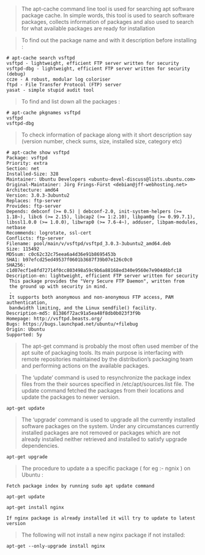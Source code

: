 > The apt-cache command line tool is used for searching apt software package cache. In simple words, this tool is used to search software packages, collects information of packages and also used to search for what available packages are ready for installation

> To find out the package name and with it description before installing :
```
# apt-cache search vsftpd
vsftpd - lightweight, efficient FTP server written for security
vsftpd-dbg - lightweight, efficient FTP server written for security (debug)
ccze - A robust, modular log coloriser
ftpd - File Transfer Protocol (FTP) server
yasat - simple stupid audit tool
```

>  To find and list down all the packages :
```
# apt-cache pkgnames vsftpd
vsftpd
vsftpd-dbg
```

> To check information of package along with it short description say (version number, check sums, size, installed size, category etc)

```
# apt-cache show vsftpd
Package: vsftpd
Priority: extra
Section: net
Installed-Size: 328
Maintainer: Ubuntu Developers <ubuntu-devel-discuss@lists.ubuntu.com>
Original-Maintainer: Jörg Frings-Fürst <debian@jff-webhosting.net>
Architecture: amd64
Version: 3.0.3-3ubuntu2
Replaces: ftp-server
Provides: ftp-server
Depends: debconf (>= 0.5) | debconf-2.0, init-system-helpers (>= 1.18~), libc6 (>= 2.15), libcap2 (>= 1:2.10), libpam0g (>= 0.99.7.1), libssl1.0.0 (>= 1.0.0), libwrap0 (>= 7.6-4~), adduser, libpam-modules, netbase
Recommends: logrotate, ssl-cert
Conflicts: ftp-server
Filename: pool/main/v/vsftpd/vsftpd_3.0.3-3ubuntu2_amd64.deb
Size: 115492
MD5sum: c0c62c32c75eea6a4d36e91b8695453b
SHA1: b97efcd25ed49537f0601b3687f39b07e126c0c0
SHA256: c1d07ecf1e8fd72714f0cc803498a59c9b6a88168ed340e9560e7e904d6bfc18
Description-en: lightweight, efficient FTP server written for security
 This package provides the "Very Secure FTP Daemon", written from
 the ground up with security in mind.
 .
 It supports both anonymous and non-anonymous FTP access, PAM authentication,
 bandwidth limiting, and the Linux sendfile() facility.
Description-md5: 81386f72ac91a5ea48f8db0b023f3f9b
Homepage: http://vsftpd.beasts.org/
Bugs: https://bugs.launchpad.net/ubuntu/+filebug
Origin: Ubuntu
Supported: 5y
```

> The apt-get command is probably the most often used member of the apt suite of packaging tools. Its main purpose is interfacing with remote repositories maintained by the distribution’s packaging team and performing actions on the available packages.

> The ‘update‘ command is used to resynchronize the package index files from the their sources specified in /etc/apt/sources.list file. The update command fetched the packages from their locations and update the packages to newer version.

```
apt-get update
```

> The ‘upgrade‘ command is used to upgrade all the currently installed software packages on the system. Under any circumstances currently installed packages are not removed or packages which are not already installed neither retrieved and installed to satisfy upgrade dependencies.

```
apt-get upgrade
```

> The procedure to update a a specific package ( for eg :- ngnix ) on Ubuntu :

```
Fetch package index by running sudo apt update command

apt-get update

apt-get install nginx

If nginx package is already installed it will try to update to latest version
```

>  The following will not install a new nginx package if not installed:

```
apt-get --only-upgrade install nginx
```


